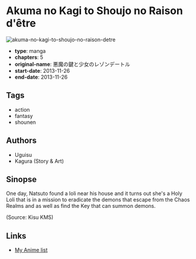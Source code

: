# Akuma no Kagi to Shoujo no Raison d'être

![akuma-no-kagi-to-shoujo-no-raison-detre](https://cdn.myanimelist.net/images/manga/1/115501.jpg)

-   **type**: manga
-   **chapters**: 5
-   **original-name**: 悪魔の鍵と少女のレゾンデートル
-   **start-date**: 2013-11-26
-   **end-date**: 2013-11-26

## Tags

-   action
-   fantasy
-   shounen

## Authors

-   Uguisu
-   Kagura (Story & Art)

## Sinopse

One day, Natsuto found a loli near his house and it turns out she's a Holy Loli that is in a mission to eradicate the demons that escape from the Chaos Realms and as well as find the Key that can summon demons.

(Source: Kisu KMS)

## Links

-   [My Anime list](https://myanimelist.net/manga/65621/Akuma_no_Kagi_to_Shoujo_no_Raison_d%C3%AAtre)
